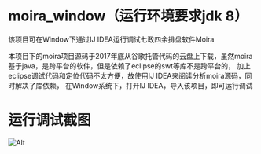 # moira_window（运行环境要求jdk 8）
该项目可在Window下通过IJ IDEA运行调试七政四余排盘软件Moira


本项目下的moira项目源码于2017年底从谷歌托管代码的云盘上下载，虽然moira基于java，是跨平台的软件，但是依赖了eclipse的swt等库不是跨平台的，
加上eclipse调试代码和定位代码不太方便，故使用IJ IDEA来阅读分析moira源码，同时解决了库依赖，
在Window系统下，打开IJ IDEA，导入该项目，即可运行调试



# 运行调试截图
![Alt](https://raw.githubusercontent.com/xdhuangsidi/moira_window/main/screenshot.png)
